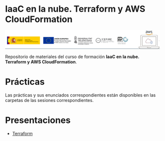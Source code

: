 #  IaaC en la nube. Terraform y AWS CloudFormation
![banner curso](./imagenes/banner_iac.png)

Repositorio de materiales del curso de formación __IaaC en la nube. Terraform y AWS CloudFormation__.

# Prácticas
Las prácticas y sus enunciados correspondientes están disponibles en las carpetas de las sesiones correspondientes.

# Presentaciones
- [Terraform](https://formacioncloud.github.io/IaC/03_terraform)

